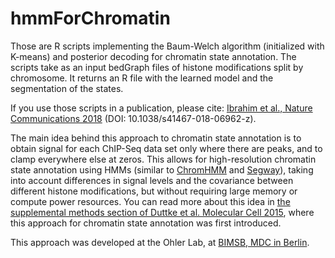 # hmmForChromatin

Those are R scripts implementing the Baum-Welch algorithm (initialized with K-means) and posterior decoding for chromatin state annotation. The scripts take as an input bedGraph files of histone modifications split by chromosome. It returns an R file with the learned model and the segmentation of the states.

If you use those scripts in a publication, please cite:
[Ibrahim et al., Nature Communications 2018](https://doi.org/10.1038/s41467-018-06962-z) (DOI: 10.1038/s41467-018-06962-z).

The main idea behind this approach to chromatin state annotation is to obtain signal for each ChIP-Seq data set only where there are peaks, and to clamp everywhere else at zeros. This allows for high-resolution chromatin state annotation using HMMs (similar to [ChromHMM](http://compbio.mit.edu/ChromHMM/) and [Segway](https://segway.hoffmanlab.org/)), taking into account differences in signal levels and the covariance between different histone modifications, but without requiring large memory or compute power resources. You can read more about this idea in [the supplemental methods section of Duttke et al. Molecular Cell 2015](https://ars.els-cdn.com/content/image/1-s2.0-S1097276514010077-mmc1.pdf), where this approach for chromatin state annotation was first introduced.

This approach was developed at the Ohler Lab, at [BIMSB, MDC in Berlin](https://www.mdc-berlin.de/bimsb).
